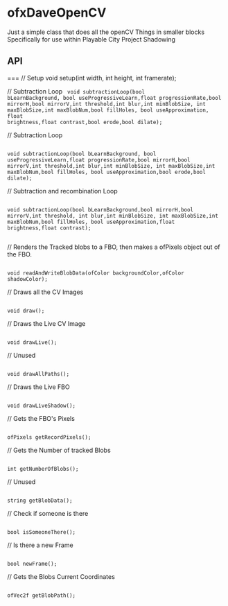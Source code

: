 ofxDaveOpenCV
=============

Just a simple class that does all the openCV Things in smaller blocks
Specifically for use within Playable City Project Shadowing

## API
===
// Setup 
void setup(int width, int height, int framerate);

// Subtraction Loop
<code>
	void subtractionLoop(bool bLearnBackground, bool useProgressiveLearn,float progressionRate,bool mirrorH,bool mirrorV,int threshold,int blur,int minBlobSize, int maxBlobSize,int maxBlobNum,bool fillHoles, bool useApproximation, float brightness,float contrast,bool erode,bool dilate);
</code>

// Subtraction Loop

<code>
void subtractionLoop(bool bLearnBackground, bool useProgressiveLearn,float progressionRate,bool mirrorH,bool mirrorV,int threshold,int blur,int minBlobSize, int maxBlobSize,int maxBlobNum,bool fillHoles, bool useApproximation,bool erode,bool dilate);
</code>

// Subtraction and recombination Loop

<code>
void subtractionLoop(bool bLearnBackground,bool mirrorH,bool mirrorV,int threshold, int blur,int minBlobSize, int maxBlobSize,int maxBlobNum,bool fillHoles, bool useApproximation,float brightness,float contrast);

</code>

// Renders the Tracked blobs to a FBO, then makes a ofPixels object out of the FBO.

<code>
void readAndWriteBlobData(ofColor backgroundColor,ofColor shadowColor);
</code>

// Draws all the CV Images

<code>
void draw();
</code>

// Draws the Live CV Image

<code>
void drawLive();
</code>

// Unused

<code>
void drawAllPaths();
</code>

// Draws the Live FBO 

<code>
void drawLiveShadow();
</code>

// Gets the FBO's Pixels

<code>
ofPixels getRecordPixels();
</code>

// Gets the Number of tracked Blobs

<code>
int getNumberOfBlobs();
</code>

// Unused

<code>
string getBlobData();
</code>

// Check if someone is there

<code>
bool isSomeoneThere();
</code>

// Is there a new Frame

<code>
bool newFrame();
</code>

// Gets the Blobs Current Coordinates 

<code>
ofVec2f getBlobPath();
</code>